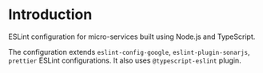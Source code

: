 Introduction
=
ESLint configuration for micro-services built using Node.js and TypeScript. 

The configuration extends `eslint-config-google`, `eslint-plugin-sonarjs`, `prettier` ESLint configurations. It also uses `@typescript-eslint` plugin.